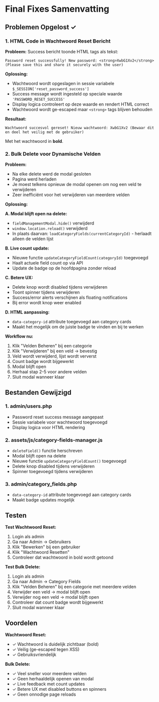 # Final Fixes Samenvatting

## Problemen Opgelost ✓

### 1. HTML Code in Wachtwoord Reset Bericht

**Probleem:** 
Success bericht toonde HTML tags als tekst:
```
Password reset successfully! New password: <strong>XwbG1Xv2</strong> (Please save this and share it securely with the user)
```

**Oplossing:**
- Wachtwoord wordt opgeslagen in sessie variabele `$_SESSION['reset_password_success']`
- Success message wordt ingesteld op speciale waarde `'PASSWORD_RESET_SUCCESS'`
- Display logica controleert op deze waarde en rendert HTML correct
- Wachtwoord wordt ge-escaped maar `<strong>` tags blijven behouden

**Resultaat:**
```
Wachtwoord succesvol gereset! Nieuw wachtwoord: XwbG1Xv2 (Bewaar dit en deel het veilig met de gebruiker)
```
Met het wachtwoord in **bold**.

### 2. Bulk Delete voor Dynamische Velden

**Probleem:**
- Na elke delete werd de modal gesloten
- Pagina werd herladen
- Je moest telkens opnieuw de modal openen om nog een veld te verwijderen
- Zeer inefficiënt voor het verwijderen van meerdere velden

**Oplossing:**

**A. Modal blijft open na delete:**
- `fieldManagementModal.hide()` verwijderd
- `window.location.reload()` verwijderd
- In plaats daarvan: `loadCategoryFields(currentCategoryId)` - herlaadt alleen de velden lijst

**B. Live count update:**
- Nieuwe functie `updateCategoryFieldCount(categoryId)` toegevoegd
- Haalt actuele field count op via API
- Update de badge op de hoofdpagina zonder reload

**C. Betere UX:**
- Delete knop wordt disabled tijdens verwijderen
- Toont spinner tijdens verwijderen
- Success/error alerts verschijnen als floating notifications
- Bij error wordt knop weer enabled

**D. HTML aanpassing:**
- `data-category-id` attribute toegevoegd aan category cards
- Maakt het mogelijk om de juiste badge te vinden en bij te werken

**Workflow nu:**
1. Klik "Velden Beheren" bij een categorie
2. Klik "Verwijderen" bij een veld → bevestig
3. Veld wordt verwijderd, lijst wordt ververst
4. Count badge wordt bijgewerkt
5. Modal blijft open
6. Herhaal stap 2-5 voor andere velden
7. Sluit modal wanneer klaar

## Bestanden Gewijzigd

### 1. admin/users.php
- Password reset success message aangepast
- Sessie variabele voor wachtwoord toegevoegd
- Display logica voor HTML rendering

### 2. assets/js/category-fields-manager.js
- `deleteField()` functie herschreven
- Modal blijft open na delete
- Nieuwe functie `updateCategoryFieldCount()` toegevoegd
- Delete knop disabled tijdens verwijderen
- Spinner toegevoegd tijdens verwijderen

### 3. admin/category_fields.php
- `data-category-id` attribute toegevoegd aan category cards
- Maakt badge updates mogelijk

## Testen

**Test Wachtwoord Reset:**
1. Login als admin
2. Ga naar Admin → Gebruikers
3. Klik "Bewerken" bij een gebruiker
4. Klik "Wachtwoord Resetten"
5. Controleer dat wachtwoord in bold wordt getoond

**Test Bulk Delete:**
1. Login als admin
2. Ga naar Admin → Category Fields
3. Klik "Velden Beheren" bij een categorie met meerdere velden
4. Verwijder een veld → modal blijft open
5. Verwijder nog een veld → modal blijft open
6. Controleer dat count badge wordt bijgewerkt
7. Sluit modal wanneer klaar

## Voordelen

**Wachtwoord Reset:**
- ✓ Wachtwoord is duidelijk zichtbaar (bold)
- ✓ Veilig (ge-escaped tegen XSS)
- ✓ Gebruiksvriendelijk

**Bulk Delete:**
- ✓ Veel sneller voor meerdere velden
- ✓ Geen herhaaldelijk openen van modal
- ✓ Live feedback met count updates
- ✓ Betere UX met disabled buttons en spinners
- ✓ Geen onnodige page reloads
